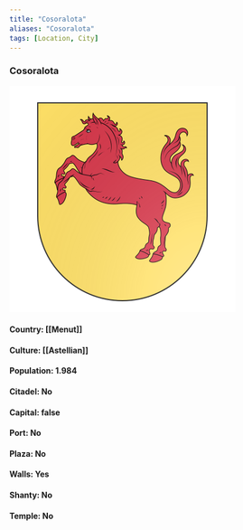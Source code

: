 ```yaml
---
title: "Cosoralota"
aliases: "Cosoralota"
tags: [Location, City]
---
```

### Cosoralota
![](attachment/7b6933c7c34c23cb160998ab9f9f9c81.svg)

#### Country: [[Menut]]

#### Culture: [[Astellian]]

#### Population: 1.984

#### Citadel: No

#### Capital: false

#### Port: No

#### Plaza: No

#### Walls: Yes

#### Shanty: No

#### Temple: No


